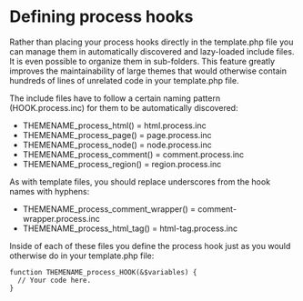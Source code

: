 # Defining process hooks
Rather than placing your process hooks directly in the template.php file you can
manage them in automatically discovered and lazy-loaded include files. It is
even possible to organize them in sub-folders. This feature greatly improves the
maintainability of large themes that would otherwise contain hundreds of lines
of unrelated code in your template.php file.

The include files have to follow a certain naming pattern (HOOK.process.inc) for
them to be automatically discovered:

* THEMENAME_process_html() = html.process.inc
* THEMENAME_process_page() = page.process.inc
* THEMENAME_process_node() = node.process.inc
* THEMENAME_process_comment() = comment.process.inc
* THEMENAME_process_region() = region.process.inc

As with template files, you should replace underscores from the hook names with
hyphens:

* THEMENAME_process_comment_wrapper() = comment-wrapper.process.inc
* THEMENAME_process_html_tag() = html-tag.process.inc

Inside of each of these files you define the process hook just as you would
otherwise do in your template.php file:

```
function THEMENAME_process_HOOK(&$variables) {
  // Your code here.
}
```
